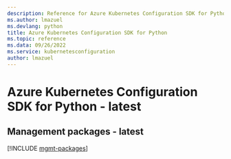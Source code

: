 ```yaml
---
description: Reference for Azure Kubernetes Configuration SDK for Python
ms.author: lmazuel
ms.devlang: python
title: Azure Kubernetes Configuration SDK for Python
ms.topic: reference
ms.data: 09/26/2022
ms.service: kubernetesconfiguration
author: lmazuel
---
```

# Azure Kubernetes Configuration SDK for Python - latest

## Management packages - latest
[!INCLUDE [mgmt-packages](kubernetes-configuration-mgmt-index.md)]